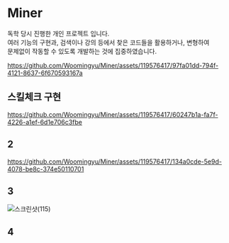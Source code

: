 # Miner

독학 당시 진행한 개인 프로젝트 입니다.  
여러 기능의 구현과, 검색이나 강의 등에서 찾은 코드들을 활용하거나, 변형하여  
문제없이 작동할 수 있도록 개발하는 것에 집중하였습니다.  

https://github.com/Woomingyu/Miner/assets/119576417/97fa01dd-794f-4121-8637-6f670593167a  
## 스킬체크 구현

https://github.com/Woomingyu/Miner/assets/119576417/60247b1a-fa7f-4226-a1ef-6d1e706c3fbe
## 2

https://github.com/Woomingyu/Miner/assets/119576417/134a0cde-5e9d-4078-be8c-374e50110701
## 3

![스크린샷(115)](https://github.com/Woomingyu/Miner/assets/119576417/93b41621-18d9-4d7e-9cd0-2ec6ed2d4b7f)
## 4
